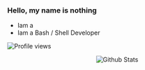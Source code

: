 ### Hello, my name is nothing

- Iam a 
- Iam a Bash / Shell Developer


![Profile views](https://visitor-badge.glitch.me/badge?page_id=kuydev)

<div id="stats" align="center">
  
![Github Stats](https://github-readme-stats.vercel.app/api?username=kuydev&theme=blue-green&show_icons=true)
